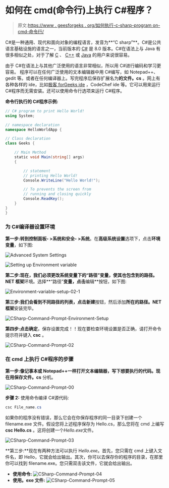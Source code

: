 # 如何在 cmd(命令行)上执行 C#程序？

> 原文:[https://www . geesforgeks . org/如何执行-c-sharp-program on-cmd-命令行/](https://www.geeksforgeeks.org/how-to-execute-c-sharp-program-on-cmd-command-line/)

C#是一种通用、现代和面向对象的编程语言，发音为**“C sharp”**。C#是公共语言基础设施的语言之一，当前版本的 [C#](https://www.geeksforgeeks.org/csharp-programming-language/) 是 8.0 版本。C#在语法上与 Java 有很多相似之处，对于了解 [C](https://www.geeksforgeeks.org/c-programming-language/) 、 [C++](https://www.geeksforgeeks.org/c-plus-plus/) 或 [Java](https://www.geeksforgeeks.org/java/) 的用户来说很容易。

由于 C#在语法上与其他广泛使用的语言非常相似，所以用 C#进行编码和学习更容易。
程序可以在任何广泛使用的文本编辑器中用 C#编写，如 Notepad++、gedit 等。或者在任何编译器上。写完程序后保存扩展名为**的文件。cs** 。网上有各种各样的 ide，比如[极客 forGeeks ide](https://ide.geeksforgeeks.org/) ，CodeChef ide 等。它可以用来运行 C#程序而无需安装。还可以使用命令行选项来运行 C#程序。

**命令行执行的 C#程序示例:**

```cs
// C# program to print Hello World!
using System;

// namespace declaration
namespace HelloWorldApp {

// Class declaration
class Geeks {

    // Main Method
    static void Main(string[] args)
    {

        // statement
        // printing Hello World!
        Console.WriteLine("Hello World!");

        // To prevents the screen from
        // running and closing quickly
        Console.ReadKey();
    }
}
}
```

### 为 C#编译器设置环境

**第一步:**转到**控制面板- >系统和安全- >系统**。在**高级系统设置**选项下，点击**环境变量**，如下图:

![Advanced System Settings](img/aafc754c092fea19ccc192eae27b2f13.png)

![Setting up Environment variable](img/18baf4ace6da951b1986678e95229da1.png)

**第二步:**现在，我们必须更改系统变量下的**“路径”**变量，使其也包含到**的路径。NET 框架**环境。选择**“路径”**变量，点击**编辑**按钮，如下图:

![Environment-variable-setup-02-1](img/d0eb3fa4d657a546ffafdb2c76978435.png)

**第三步:**我们会看到不同路径的列表，点击**新建**按钮，然后添加**所在的路径。NET 框架**安装完毕。

![CSharp-Command-Prompt-Environment-Setup](img/412bee6a6af921c7d0bb937ed428397a.png)

**第四步:**点击**确定**，保存设置完成！！现在要检查环境设置是否正确，请打开命令提示符并键入 **csc** 。

![CSharp-Command-Prompt-02](img/c619bf772a8a413374f0ddc788666e31.png)

### 在 cmd 上执行 C#程序的步骤

**第一步:**像记事本或 Notepad++一样打开文本编辑器，写下想要执行的代码。现在用**保存文件。cs** 分机。

![CSharp-Command-Prompt-00](img/ab00efd6c92f89a67be4331e29c24381.png)

**步骤 2:** 使用命令编译 C#源代码:

```cs
csc File_name.cs
```

如果你的程序没有错误，那么它会在你保存程序的同一目录下创建一个 filename.exe 文件。假设您将上述程序保存为 Hello.cs，那么您将在 cmd 上编写 **csc Hello.cs** 。这将创建一个*Hello.exe*文件。

![CSharp-Command-Prompt-03](img/57d7cb38f5abd2dd5a8b3c563f7ae128.png)

**第三步:**现在有两种方法可以执行 H*ello.exe*。首先，您只需在 cmd 上键入文件名，即 Hello，它就会给出输出。其次，你可以去保存你的程序的目录，在那里你可以找到 filename.exe。您只需双击该文件，它就会给出输出。

*   **使用命令:**
    ![CSharp-Command-Prompt-04](img/9dd15fd10997a8f990fba9e828d9ae43.png)
*   **使用。exe 文件:**
    ![CSharp-Command-Prompt-05](img/668cfb5e3f40f166368ea0c9a6223f00.png)